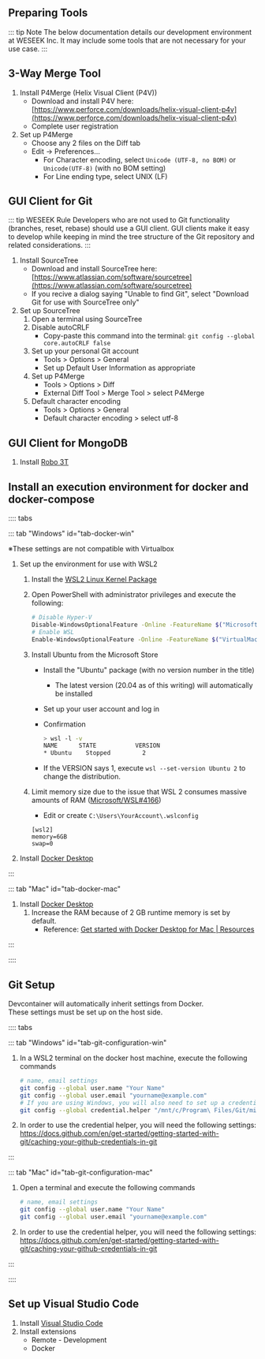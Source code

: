 ## Preparing Tools

::: tip Note
The below documentation details our development environment at WESEEK Inc.  It may include some tools that are not necessary for your use case.
:::


## 3-Way Merge Tool

1. Install P4Merge (Helix Visual Client (P4V))
    * Download and install P4V here: [https://www.perforce.com/downloads/helix-visual-client-p4v](https://www.perforce.com/downloads/helix-visual-client-p4v)
    * Complete user registration
2. Set up P4Merge
    * Choose any 2 files on the Diff tab
    * Edit -&gt; Preferences...
        * For Character encoding, select `Unicode (UTF-8, no BOM)` or `Unicode(UTF-8)` (with no BOM setting)
        * For Line ending type, select UNIX (LF)

## GUI Client for Git

::: tip WESEEK Rule
Developers who are not used to Git functionality (branches, reset, rebase) should use a GUI client.
GUI clients make it easy to develop while keeping in mind the tree structure of the Git repository and related considerations.
:::

1. Install SourceTree
    * Download and install SourceTree here: [https://www.atlassian.com/software/sourcetree](https://www.atlassian.com/software/sourcetree)
    * If you recive a dialog saying "Unable to find Git", select "Download Git for use with SourceTree only"
2. Set up SourceTree
    1. Open a terminal using SourceTree
    2. Disable autoCRLF
        * Copy-paste this command into the terminal: `git config --global core.autoCRLF false`
    3. Set up your personal Git account
        * Tools &gt; Options &gt; General
        * Set up Default User Information as appropriate
    4. Set up P4Merge
        * Tools &gt; Options &gt; Diff
        * External Diff Tool &gt; Merge Tool &gt; select P4Merge
    5. Default character encoding
        * Tools &gt; Options &gt; General
        * Default character encoding &gt; select utf-8

## GUI Client for MongoDB

1. Install [Robo 3T](https://robomongo.org/download)




## Install an execution environment for docker and docker-compose

:::: tabs

::: tab "Windows" id="tab-docker-win"

※These settings are not compatible with Virtualbox

1. Set up the environment for use with WSL2
    1. Install the [WSL2 Linux Kernel Package](https://docs.microsoft.com/en-us/windows/wsl/install-manual#step-4---download-the-linux-kernel-update-package)
    1. Open PowerShell with administrator privileges and execute the following:

        ```bash
        # Disable Hyper-V
        Disable-WindowsOptionalFeature -Online -FeatureName $("Microsoft-Hyper-V")
        # Enable WSL
        Enable-WindowsOptionalFeature -Online -FeatureName $("VirtualMachinePlatform", "Microsoft-Windows-Subsystem-Linux")
        ```

    1. Install Ubuntu from the Microsoft Store
        * Install the "Ubuntu" package (with no version number in the title)
            * The latest version (20.04 as of this writing) will automatically be installed
        * Set up your user account and log in
        * Confirmation

            ```bash
            > wsl -l -v
            NAME      STATE           VERSION
            * Ubuntu    Stopped         2
            ```

        * If the VERSION says 1, execute `wsl --set-version Ubuntu 2` to change the distribution.
    1. Limit memory size due to the issue that WSL 2 consumes massive amounts of RAM ([Microsoft/WSL#4166](https://github.com/microsoft/WSL/issues/4166))
        * Edit or create `C:\Users\YourAccount\.wslconfig`

        ```
        [wsl2]
        memory=6GB
        swap=0
        ```

1. Install [Docker Desktop](https://www.docker.com/products/docker-desktop)

:::

::: tab "Mac" id="tab-docker-mac"

1. Install [Docker Desktop](https://www.docker.com/products/docker-desktop)
    1. Increase the RAM because of 2 GB runtime memory is set by default.
        * Reference: [Get started with Docker Desktop for Mac | Resources](https://docs.docker.com/docker-for-mac/#resources)

:::

::::



## Git Setup

Devcontainer will automatically inherit settings from Docker.  
These settings must be set up on the host side.

:::: tabs

::: tab "Windows" id="tab-git-configuration-win"

1. In a WSL2 terminal on the docker host machine, execute the following commands

    ```bash
    # name, email settings
    git config --global user.name "Your Name"
    git config --global user.email "yourname@example.com"
    # If you are using Windows, you will also need to set up a credential helper for WSL to reference the local machines settings
    git config --global credential.helper "/mnt/c/Program\ Files/Git/mingw64/libexec/git-core/git-credential-manager.exe"
    ```

1. In order to use the credential helper, you will need the following settings:
    <https://docs.github.com/en/get-started/getting-started-with-git/caching-your-github-credentials-in-git>

:::

::: tab "Mac" id="tab-git-configuration-mac"

1. Open a terminal and execute the following commands

    ```bash
    # name, email settings
    git config --global user.name "Your Name"
    git config --global user.email "yourname@example.com"
    ```

1. In order to use the credential helper, you will need the following settings:
    <https://docs.github.com/en/get-started/getting-started-with-git/caching-your-github-credentials-in-git>

:::

::::



## Set up Visual Studio Code

1. Install [Visual Studio Code](https://code.visualstudio.com/download)
2. Install extensions
    * Remote - Development
    * Docker

